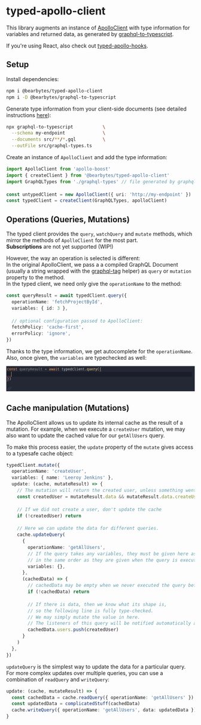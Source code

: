 # typed-apollo-client

This library augments an instance of [ApolloClient](https://github.com/apollographql/apollo-client) with type information for variables and returned data, as generated by [graphql-to-typescript](TODO).

If you're using React, also check out [typed-apollo-hooks](TODO).

## Setup

Install dependencies:

```bash
npm i @bearbytes/typed-apollo-client
npm i -D @bearbytes/graphql-to-typescript
```

Generate type information from your client-side documents (see detailed instructions [here](TODO)):

```bash
npx graphql-to-typescript           \
  --schema my-endpoint              \
  --documents src/**/*.gql          \
  --outFile src/graphql-types.ts
```

Create an instance of `ApolloClient` and add the type information:

```typescript
import ApolloClient from 'apollo-boost'
import { createClient } from '@bearbytes/typed-apollo-client'
import GraphQLTypes from './graphql-types' // file generated by graphql-to-typescript

const untypedClient = new ApolloClient({ uri: 'http://my-endpoint' })
const typedClient = createClient(GraphQLTypes, apolloClient)
```

## Operations (Queries, Mutations)

The typed client provides the `query`, `watchQuery` and `mutate` methods, which mirror the methods of `ApolloClient` for the most part.  
**Subscriptions** are not yet supported (WIP!)

However, the way an operation is selected is different:  
In the original ApolloClient, we pass a a compiled GraphQL Document (usually a string wrapped with the [graphql-tag](https://github.com/apollographql/graphql-tag) helper) as `query` or `mutation` property to the method.  
In the typed client, we need only give the `operationName` to the method:

```typescript
const queryResult = await typedClient.query({
  operationName: 'fetchProjectById',
  variables: { id: 3 },

  // optional configuration passed to ApolloClient:
  fetchPolicy: 'cache-first',
  errorPolicy: 'ignore',
})
```

Thanks to the type information, we get autocomplete for the `operationName`. Also, once given, the `variables` are typechecked as well:

![](doc/query.gif)

## Cache manipulation (Mutations)

The ApolloClient allows us to update its internal cache as the result of a mutation. For example, when we execute a `createUser` mutation, we may also want to update the cached value for our `getAllUsers` query.

To make this process easier, the `update` property of the `mutate` gives access to a typesafe cache object:

```typescript
typedClient.mutate({
  operationName: 'createUser',
  variables: { name: 'Leeroy Jenkins' },
  update: (cache, mutateResult) => {
    // The mutation will return the created user, unless something went wrong
    const createdUser = mutateResult.data && mutateResult.data.createUser

    // If we did not create a user, don't update the cache
    if (!createdUser) return

    // Here we can update the data for different queries.
    cache.updateQuery(
      {
        operationName: 'getAllUsers',
        // If the query takes any variables, they must be given here as well,
        // in the same order as they are given when the query is executed
        variables: {},
      },
      (cachedData) => {
        // cachedData may be empty when we never executed the query before
        if (!cachedData) return

        // If there is data, then we know what its shape is,
        // so the following line is fully type-checked.
        // We may simply mutate the value in here.
        // The listeners of this query will be notified automatically about the new data.
        cachedData.users.push(createdUser)
      }
    )
  },
})
```

`updateQuery` is the simplest way to update the data for a particular query. For more complex updates over multiple queries, you can use a combination of `readQuery` and `writeQuery`:

```typescript
update: (cache, mutateResult) => {
  const cachedData = cache.readQuery({ operationName: 'getAllUsers' })
  const updatedData = complicatedStuff(cachedData)
  cache.writeQuery({ operationName: 'getAllUsers', data: updatedData })
}
```
